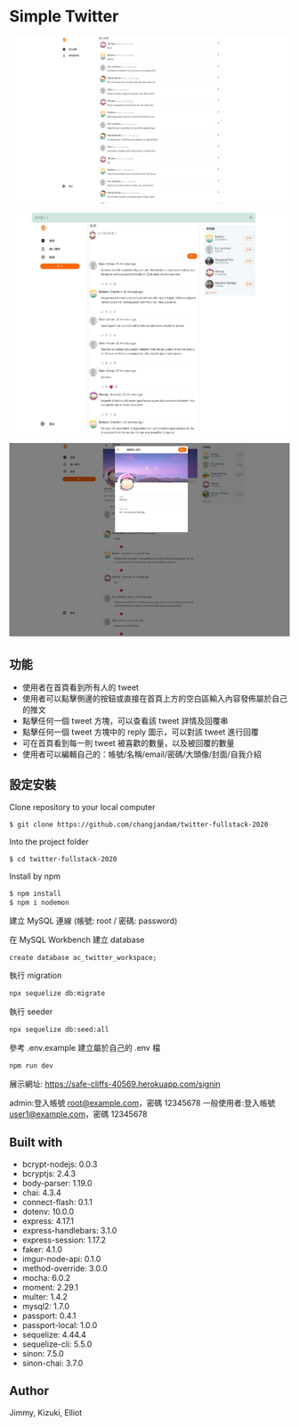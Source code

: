 # Simple Twitter

![page_1](./screenshots/page_1.jpg)

![page_2](./screenshots/page_2.jpg)

![page_3](./screenshots/page_3.jpg)


## 功能
* 使用者在首頁看到所有人的 tweet
* 使用者可以點擊側邊的按鈕或直接在首頁上方的空白區輸入內容發佈屬於自己的推文
* 點擊任何一個 tweet 方塊，可以查看該 tweet 詳情及回覆串
* 點擊任何一個 tweet 方塊中的 reply 圖示，可以對該 tweet 進行回覆
* 可在首頁看到每一則 tweet 被喜歡的數量，以及被回覆的數量
* 使用者可以編輯自己的：帳號/名稱/email/密碼/大頭像/封面/自我介紹

## 設定安裝

Clone repository to your local computer

```bash
$ git clone https://github.com/changjandam/twitter-fullstack-2020
```

Into the project folder

```bash
$ cd twitter-fullstack-2020
```

Install by npm

```bash
$ npm install
$ npm i nodemon
```

建立 MySQL 連線 (帳號: root / 密碼: password)

在 MySQL Workbench 建立 database

```
create database ac_twitter_workspace;
```

執行 migration

```bash
npx sequelize db:migrate
```

執行 seeder

```bash
npx sequelize db:seed:all
```

參考 .env.example 建立屬於自己的 .env 檔

```bash
npm run dev
```

展示網址: https://safe-cliffs-40569.herokuapp.com/signin

admin:登入帳號 root@example.com，密碼 12345678
一般使用者:登入帳號 user1@example.com，密碼 12345678


## Built with
 * bcrypt-nodejs: 0.0.3
 * bcryptjs: 2.4.3
 * body-parser: 1.19.0
 * chai: 4.3.4
 * connect-flash: 0.1.1
 * dotenv: 10.0.0
 * express: 4.17.1
 * express-handlebars: 3.1.0
 * express-session: 1.17.2
 * faker: 4.1.0
 * imgur-node-api: 0.1.0
 * method-override: 3.0.0
 * mocha: 6.0.2
 * moment: 2.29.1
 * multer: 1.4.2
 * mysql2: 1.7.0
 * passport: 0.4.1
 * passport-local: 1.0.0
 * sequelize: 4.44.4
 * sequelize-cli: 5.5.0
 * sinon: 7.5.0
 * sinon-chai: 3.7.0


## Author
Jimmy, Kizuki, Elliot
